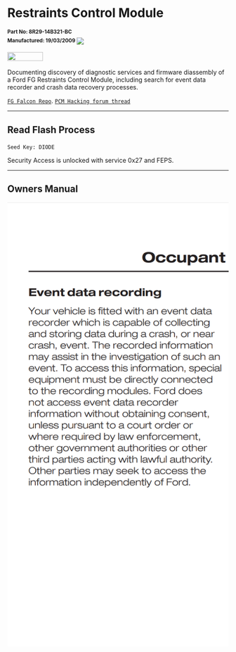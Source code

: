 # Restraints Control Module

<sup><b>
Part No: 8R29-14B321-BC  
Manufactured: 19/03/2009
</b></sup>
<a href="https://testerpresent.com.au/"><img src="https://img.shields.io/badge/[0x720] Tester Present -Specialist Automotive Solutions-red" /></a>


<img src="https://github.com/jakka351/RestraintsControlModule/assets/57064943/1d827b03-9315-4bc7-9a2a-b62f2df04c48" height="40%" width="40%" align="center" />


Documenting discovery of diagnostic services and firmware diassembly of a Ford FG Restraints Control Module, including search for event data recorder and crash data recovery processes.

[`FG Falcon Repo`](https://github.com/jakka351/fg-falcon). 
[`PCM Hacking forum thread`](https://pcmhacking.net/forums/viewtopic.php?f=41&t=8425)

***
## Read Flash Process

`Seed Key: DIODE`

Security Access is unlocked with service 0x27 and FEPS. 

***
## Owners Manual
![image](https://raw.githubusercontent.com/jakka351/RCM/main/Data/Screenshot_20230727-121937.png)
